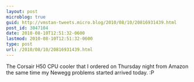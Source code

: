 ```yaml
---
layout: post
microblog: true
guid: http://vmstan-tweets.micro.blog/2010/08/10/20816931439.html
post_id: 3047104
date: 2010-08-10T12:51:32-0600
lastmod: 2010-08-10T12:51:32-0600
type: post
url: /2010/08/10/20816931439.html
---
```

The Corsair H50 CPU cooler that I ordered on Thursday night from Amazon the same time my Newegg problems started arrived today. :P
